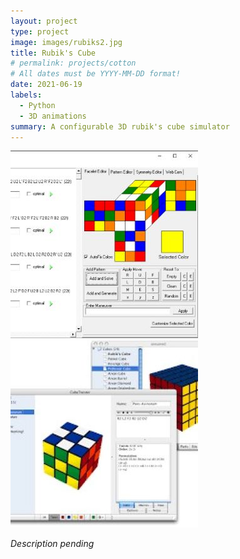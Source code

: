 ```yaml
---
layout: project
type: project
image: images/rubiks2.jpg
title: Rubik's Cube
# permalink: projects/cotton
# All dates must be YYYY-MM-DD format!
date: 2021-06-19
labels:
  - Python
  - 3D animations
summary: A configurable 3D rubik's cube simulator 
---
```

<div class="ui small rounded images">
  <img class="ui image" src="../images/rubiks3.jpg">
  <img class="ui image" src="../images/rubiks4.jpg">
</div>

*Description pending*

